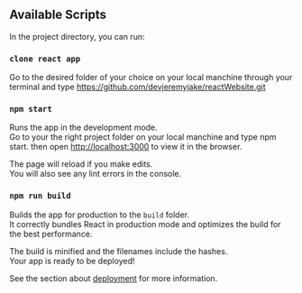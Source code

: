 
## Available Scripts

In the project directory, you can run:

### `clone react app`
Go to the desired folder of your choice on your local manchine through your terminal and
type https://github.com/devjeremyjake/reactWebsite.git

### `npm start`

Runs the app in the development mode.<br />
Go to your the right project folder on your local manchine and type npm start. then
open [http://localhost:3000](http://localhost:3000) to view it in the browser.

The page will reload if you make edits.<br />
You will also see any lint errors in the console.

### `npm run build`

Builds the app for production to the `build` folder.<br />
It correctly bundles React in production mode and optimizes the build for the best performance.

The build is minified and the filenames include the hashes.<br />
Your app is ready to be deployed!

See the section about [deployment](https://facebook.github.io/create-react-app/docs/deployment) for more information.


